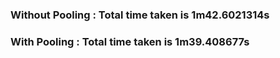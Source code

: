 ### Without Pooling :  Total time taken is 1m42.6021314s

### With Pooling :    Total time taken is 1m39.408677s
